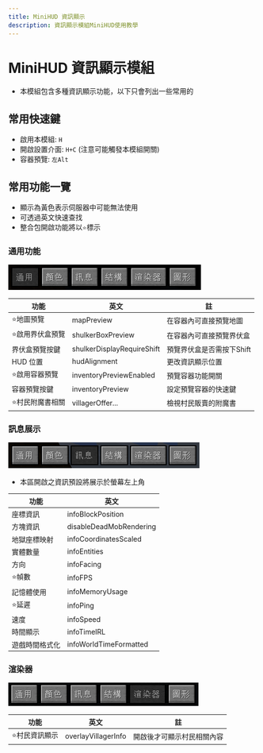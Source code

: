 ```yaml
---
title: MiniHUD 資訊顯示
description: 資訊顯示模組MiniHUD使用教學
---
```


# MiniHUD 資訊顯示模組
* 本模組包含多種資訊顯示功能，以下只會列出一些常用的

## 常用快速鍵
* 啟用本模組: `H` 
* 開啟設置介面: `H+C` (注意可能觸發本模組開關)
* 容器預覽: `左Alt`

## 常用功能一覽
* 顯示為黃色表示伺服器中可能無法使用
* 可透過英文快速查找
* 整合包開啟功能將以`⭐`標示

### 通用功能
![alt text](image-18.png)

| 功能             | 英文                       | 註                        |
| ---------------- | -------------------------- | ------------------------- |
| ⭐地圖預覽       | mapPreview                 | 在容器內可直接預覽地圖    |
| ⭐啟用界伏盒預覽 | shulkerBoxPreview          | 在容器內可直接預覽界伏盒  |
| 界伏盒預覽按鍵   | shulkerDisplayRequireShift | 預覽界伏盒是否需按下Shift |
| HUD 位置         | hudAlignment               | 更改資訊顯示位置          |
| ⭐啟用容器預覽   | inventoryPreviewEnabled    | 預覽容器功能開關          |
| 容器預覽按鍵     | inventoryPreview           | 設定預覽容器的快速鍵      |
| ⭐村民附魔書相關 | villagerOffer...           | 檢視村民販賣的附魔書      |

### 訊息展示
![alt text](image-19.png)
* 本區開啟之資訊預設將展示於螢幕左上角

| 功能           | 英文                    |
| -------------- | ----------------------- |
| 座標資訊       | infoBlockPosition       |
| 方塊資訊       | disableDeadMobRendering |
| 地獄座標映射   | infoCoordinatesScaled   |
| 實體數量       | infoEntities            |
| 方向           | infoFacing              |
| ⭐幀數         | infoFPS                 |
| 記憶體使用     | infoMemoryUsage         |
| ⭐延遲         | infoPing                |
| 速度           | infoSpeed               |
| 時間顯示       | infoTimeIRL             |
| 遊戲時間格式化 | infoWorldTimeFormatted  |

### 渲染器
![alt text](image-20.png)

| 功能           | 英文                | 註                         |
| -------------- | ------------------- | -------------------------- |
| ⭐村民資訊顯示 | overlayVillagerInfo | 開啟後才可顯示村民相關內容 |
